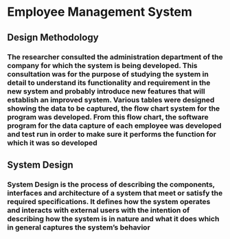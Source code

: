 <h1>Employee Management System
  
<h2>Design Methodology
  
<h3>The researcher consulted the administration
department of the company for which the system is
being developed. This consultation was for the
purpose of studying the system in detail to
understand its functionality and requirement in the
new system and probably introduce new features
that will establish an improved system. Various
tables were designed showing the data to be
captured, the flow chart system for the program was
developed. From this flow chart, the software
program for the data capture of each employee was
developed and test run in order to make sure it
performs the function for which it was so developed
  
<h2>System Design
  
<h3>System Design is the process of describing the components, interfaces and architecture of a
system that meet or satisfy the required specifications. It defines how the system operates and
interacts with external users with the intention of describing how the system is in nature and
what it does which in general captures the system’s behavior
